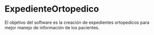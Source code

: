 # ExpedienteOrtopedico
El objetivo del software es la creación de expedientes ortopedicos para mejor manejo de información de los pacientes.
